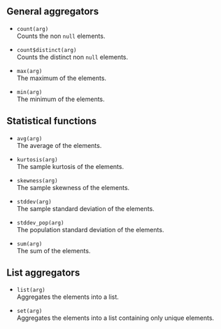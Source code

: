 ## General aggregators

 * `count(arg)`<br/>
   Counts the non `null` elements.

 * `count$distinct(arg)`<br/>
   Counts the distinct non `null` elements.

 * `max(arg)`<br/>
   The maximum of the elements.

 * `min(arg)`<br/>
   The minimum of the elements.

## Statistical functions

 * `avg(arg)`<br/>
   The average of the elements.

 * `kurtosis(arg)`<br/>
   The sample kurtosis of the elements.

 * `skewness(arg)`<br/>
   The sample skewness of the elements.

 * `stddev(arg)`<br/>
   The sample standard deviation of the elements.

 * `stddev_pop(arg)`<br/>
   The population standard deviation of the elements.

 * `sum(arg)`<br/>
   The sum of the elements.

## List aggregators

 * `list(arg)`<br/>
   Aggregates the elements into a list.

 * `set(arg)`<br/>
   Aggregates the elements into a list containing only unique elements.

